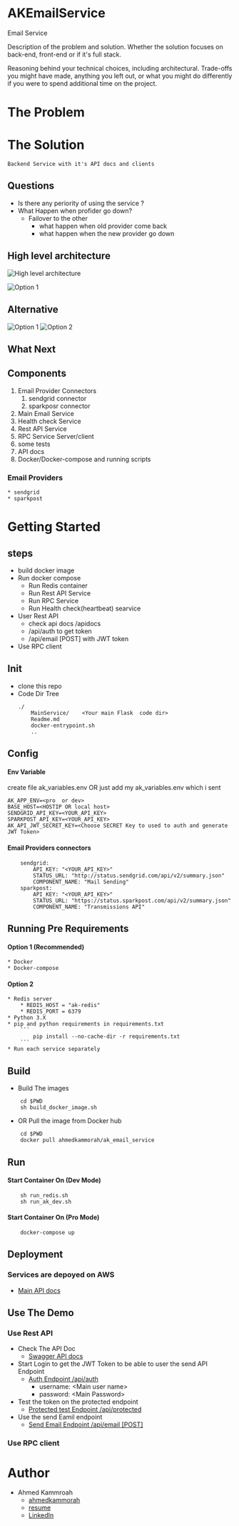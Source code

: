 # AKEmailService 

Email Service




Description of the problem and solution.
Whether the solution focuses on back-end, front-end or if it's full stack.

Reasoning behind your technical choices, including architectural.
Trade-offs you might have made, anything you left out, or what you might do 
differently if you were to spend additional time on the project.



# The Problem

# The Solution
	Backend Service with it's API docs and clients 
## Questions 
* Is there any periority of using the service ?
* What Happen when profider go down?
	* Failover to the other 
		* what happen when old provider come back 
		* what happen when the new provider go down

## High level architecture

![High level architecture](static/AkEmailService-1.png)

![Option 1](static/AkEmailService-4.png)
## Alternative 
![Option 1](static/AkEmailService-2.png)
![Option 2](static/AkEmailService-3.png)
## What Next 

## Components 
1. Email Provider Connectors 
	1. sendgrid connector
	2. sparkposr connector
2. Main Email Service 
3. Health check Service 
4. Rest API Service 
5. RPC Service Server/client
6. some tests
7. API docs
8. Docker/Docker-compose and running scripts


### Email Providers 
	* sendgrid
	* sparkpost

# Getting Started

## steps 
* build docker image 
* Run docker compose 
	* Run Redis container
	* Run Rest API Service 
	* Run RPC Service
	* Run Health check(heartbeat) searvice 
* User Rest API
	* check api docs /apidocs
	* /api/auth to get token
	* /api/email [POST] with JWT token
* Use RPC client


## Init
* clone this repo
* Code Dir Tree
	```
	./
		MainService/    <Your main Flask  code dir> 
		Readme.md
		docker-entrypoint.sh
		..
	```
## Config 
#### Env Variable 
create file ak_variables.env
OR just add my ak_variables.env which i sent 
```
AK_APP_ENV=<pro  or dev>
BASE_HOST=<HOSTIP OR local host>
SENDGRID_API_KEY=<YOUR_API_KEY>
SPARKPOST_API_KEY=<YOUR_API_KEY>
AK_API_JWT_SECRET_KEY=<Choose SECRET Key to used to auth and generate JWT Token>
```
#### Email Providers connectors 
```
	sendgrid:
	    API_KEY: "<YOUR_API_KEY>"
	    STATUS_URL: "http://status.sendgrid.com/api/v2/summary.json"
	    COMPONENT_NAME: "Mail Sending"
	sparkpost:
	    API_KEY: "<YOUR_API_KEY>"
	    STATUS_URL: "https://status.sparkpost.com/api/v2/summary.json"
	    COMPONENT_NAME: "Transmissions API"
```
## Running Pre Requirements
#### Option 1 (Recommended)
	* Docker
	* Docker-compose
#### Option 2
	* Redis server 
		* REDIS_HOST = "ak-redis"
		* REDIS_PORT = 6379
	* Python 3.X
	* pip and python requirements in requirements.txt
		```
			pip install --no-cache-dir -r requirements.txt
		```
	* Run each service separately 

## Build

* Build The images
```
    cd $PWD
	sh build_docker_image.sh 

```
* OR Pull the image from Docker hub 
```
    cd $PWD
	docker pull ahmedkammorah/ak_email_service 

```
## Run
#### Start Container On (Dev Mode) 
```
	sh run_redis.sh
	sh run_ak_dev.sh
```

#### Start Container On (Pro Mode) 
```
	docker-compose up
```
## Deployment
### Services are depoyed on AWS 
* [Main API docs](http://13.58.165.80:5000/apidocs)

## Use The Demo 
### Use Rest API
* Check The API Doc 
	* [Swagger API docs](http://13.58.165.80:5000/apidocs)
* Start Login to get the JWT Token to be able to user the send API Endpoint
	* [Auth Endpoint  /api/auth ](http://13.58.165.80:5000/apidocs/#/AKAuth)
		* username: <Main user name\>
		* password: <Main Password\>
* Test the token on the protected endpoint
	* [Protected test Endpoint /api/protected](http://13.58.165.80:5000/apidocs/#/AKAuth/get_api_protected)
* Use the send Eamil endpoint
	* [Send Email Endpoint /api/email [POST]](http://13.58.165.80:5000/apidocs/#/AKEmailServiceAPI/sendEmail)
### Use RPC client

# Author
* Ahmed Kammroah 
	* [ahmedkammorah](https://github.com/AhmedKammorah) 
	* [resume](https://github.com/AhmedKammorah/my_resume_latex)
	* [LinkedIn](https://www.linkedin.com/in/ahmedkammorah/)
